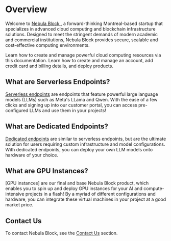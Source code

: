 
# Overview

Welcome to [Nebula Block ](https://nebulablock.com/), a forward-thinking Montreal-based startup that
specializes in advanced cloud computing and blockchain infrastructure solutions. Designed to meet the
stringent demands of modern academic and commercial institutions, Nebula Block provides secure, scalable
and cost-effective computing environments.

Learn how to create and manage powerful cloud computing resources via this documentation. Learn how to create
and manage an account, add credit card and billing details, and deploy products.

## What are Serverless Endpoints?

[Serverless endpoints](Serverless_Endpoints/Overview.md) are endpoints that feature powerful large language models
(LLMs) such as Meta's LLama and Qwen. With the ease of a few clicks and signing up into our customer portal,
you can access pre-configured LLMs and use them in your projects!

## What are Dedicated Endpoints?

[Dedicated endpoints](Dedicated_Endpoints/Overview.md) are similar to serverless endpoints, but are the ultimate solution
for users requiring custom infrastructure and model configurations. With dedicated endpoints, you can deploy
your own LLM models onto hardware of your choice.

## What are GPU Instances?

[GPU instances] are our final and base Nebula Block product, which enables you to spin up and deploy GPU instances for your
AI and compute-intensive projects in a flash! By a myriad of different configurations and hardware, you can integrate
these virtual machines in your project at a good market price.

## Contact Us

To contact Nebula Block, see the [Contact Us](Contact_Us/README.md) section.
